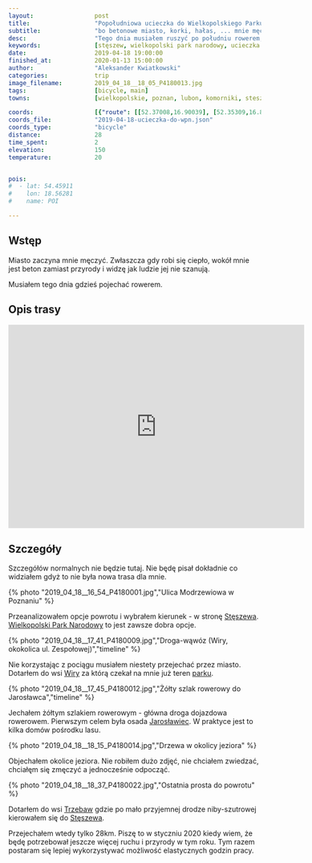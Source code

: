 ```yaml
---
layout:                 post
title:                  "Popołudniowa ucieczka do Wielkopolskiego Parku Narodowego"
subtitle:               "bo betonowe miasto, korki, hałas, ... mnie męczy"
desc:                   "Tego dnia musiałem ruszyć po południu rowerem, gdziekolwiek abym mógł obcować z przyrodą i uciec od betonu, ciepła i nieświeżego powietrza."
keywords:               [stęszew, wielkopolski park narodowy, ucieczka od miasta]
date:                   2019-04-18 19:00:00
finished_at:            2020-01-13 15:00:00
author:                 "Aleksander Kwiatkowski"
categories:             trip
image_filename:         2019_04_18__18_05_P4180013.jpg
tags:                   [bicycle, main]
towns:                  [wielkopolskie, poznan, lubon, komorniki, steszew]

coords:                 [{"route": [[52.37008,16.90039], [52.35309,16.86443], [52.33883,16.87035], [52.32509,16.86254], [52.28289,16.80297], [52.27434,16.74178], [52.27985,16.70916]], "type": "bicycle"}]
coords_file:            "2019-04-18-ucieczka-do-wpn.json"
coords_type:            "bicycle"
distance:               28
time_spent:             2
elevation:              150
temperature:            20


pois:
#  - lat: 54.45911
#    lon: 18.56281
#    name: POI

---
```


[wiki-wiry]: https://pl.wikipedia.org/wiki/Wiry_(wie%C5%9B_w_wojew%C3%B3dztwie_wielkopolskim)
[wiki-jaroslawiec]: https://pl.wikipedia.org/wiki/Jaros%C5%82awiec_(powiat_pozna%C5%84ski)
[wiki-steszew]: https://pl.wikipedia.org/wiki/St%C4%99szew
[wiki-wpn]: https://pl.wikipedia.org/wiki/Wielkopolski_Park_Narodowy
[wiki-trzebaw]: https://pl.wikipedia.org/wiki/Trzebaw_(wojew%C3%B3dztwo_wielkopolskie)

## Wstęp

Miasto zaczyna mnie męczyć. Zwłaszcza gdy robi się ciepło, wokół mnie jest beton
zamiast przyrody i widzę jak ludzie jej nie szanują.

Musiałem tego dnia gdzieś pojechać rowerem.

## Opis trasy

<iframe height='405' width='590' frameborder='0' allowtransparency='true' scrolling='no' src='https://www.strava.com/activities/2299944518/embed/ad5aa5d5a12b0ba16f89c7db9a9abf18490a39bd'></iframe>

## Szczegóły

Szczegółów normalnych nie będzie tutaj. Nie będę pisał dokładnie co widziałem gdyż
to nie była nowa trasa dla mnie.

{% photo "2019_04_18__16_54_P4180001.jpg","Ulica Modrzewiowa w Poznaniu" %}

Przeanalizowałem opcje powrotu i wybrałem kierunek - w stronę
[Stęszewa][wiki-steszew]. [Wielkopolski Park Narodowy][wiki-wpn] to jest zawsze
dobra opcje.

{% photo "2019_04_18__17_41_P4180009.jpg","Droga-wąwóz (Wiry, okokolica ul. Zespołowej)","timeline" %}

Nie korzystając z pociągu musiałem niestety przejechać przez miasto.
Dotarłem do wsi [Wiry][wiki-wiry] za którą czekał na mnie już teren
[parku][wiki-wpn].

{% photo "2019_04_18__17_45_P4180012.jpg","Żółty szlak rowerowy do Jarosławca","timeline" %}

Jechałem żółtym szlakiem rowerowym - główna droga dojazdowa rowerowem.
Pierwszym celem była osada [Jarosławiec][wiki-jaroslawiec].
W praktyce jest to kilka domów pośrodku lasu.

{% photo "2019_04_18__18_15_P4180014.jpg","Drzewa w okolicy jeziora" %}

Objechałem okolice jeziora. Nie robiłem dużo zdjęć, nie chciałem zwiedzać,
chciałęm się zmęczyć a jednocześnie odpocząć.

{% photo "2019_04_18__18_37_P4180022.jpg","Ostatnia prosta do powrotu" %}

Dotarłem do wsi [Trzebaw][wiki-trzebaw] gdzie po mało przyjemnej drodze
niby-szutrowej kierowałem się do [Stęszewa][wiki-steszew].

Przejechałem wtedy tylko 28km. Piszę to w styczniu 2020 kiedy wiem, że będę
potrzebował jeszcze więcej ruchu i przyrody w tym roku. Tym razem postaram się lepiej
wykorzystywać możliwość elastycznych godzin pracy.
